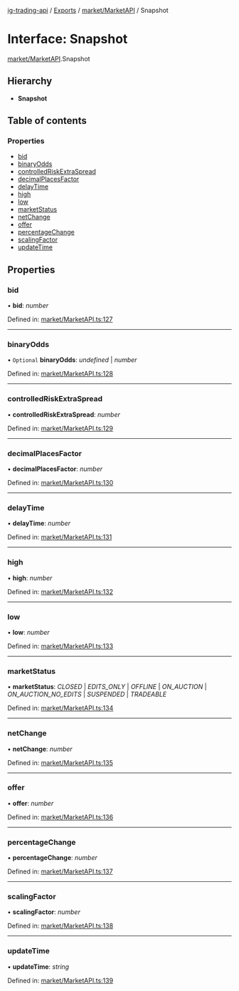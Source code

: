 [ig-trading-api](../../README.md) / [Exports](../../modules.md) / [market/MarketAPI](../../modules/market_marketapi.md) / Snapshot

# Interface: Snapshot

[market/MarketAPI](../../modules/market_marketapi.md).Snapshot

## Hierarchy

- **Snapshot**

## Table of contents

### Properties

- [bid](marketapi.snapshot.md#bid)
- [binaryOdds](marketapi.snapshot.md#binaryodds)
- [controlledRiskExtraSpread](marketapi.snapshot.md#controlledriskextraspread)
- [decimalPlacesFactor](marketapi.snapshot.md#decimalplacesfactor)
- [delayTime](marketapi.snapshot.md#delaytime)
- [high](marketapi.snapshot.md#high)
- [low](marketapi.snapshot.md#low)
- [marketStatus](marketapi.snapshot.md#marketstatus)
- [netChange](marketapi.snapshot.md#netchange)
- [offer](marketapi.snapshot.md#offer)
- [percentageChange](marketapi.snapshot.md#percentagechange)
- [scalingFactor](marketapi.snapshot.md#scalingfactor)
- [updateTime](marketapi.snapshot.md#updatetime)

## Properties

### bid

• **bid**: _number_

Defined in: [market/MarketAPI.ts:127](https://github.com/bennycode/ig-trading-api/blob/d998514/src/market/MarketAPI.ts#L127)

---

### binaryOdds

• `Optional` **binaryOdds**: _undefined_ \| _number_

Defined in: [market/MarketAPI.ts:128](https://github.com/bennycode/ig-trading-api/blob/d998514/src/market/MarketAPI.ts#L128)

---

### controlledRiskExtraSpread

• **controlledRiskExtraSpread**: _number_

Defined in: [market/MarketAPI.ts:129](https://github.com/bennycode/ig-trading-api/blob/d998514/src/market/MarketAPI.ts#L129)

---

### decimalPlacesFactor

• **decimalPlacesFactor**: _number_

Defined in: [market/MarketAPI.ts:130](https://github.com/bennycode/ig-trading-api/blob/d998514/src/market/MarketAPI.ts#L130)

---

### delayTime

• **delayTime**: _number_

Defined in: [market/MarketAPI.ts:131](https://github.com/bennycode/ig-trading-api/blob/d998514/src/market/MarketAPI.ts#L131)

---

### high

• **high**: _number_

Defined in: [market/MarketAPI.ts:132](https://github.com/bennycode/ig-trading-api/blob/d998514/src/market/MarketAPI.ts#L132)

---

### low

• **low**: _number_

Defined in: [market/MarketAPI.ts:133](https://github.com/bennycode/ig-trading-api/blob/d998514/src/market/MarketAPI.ts#L133)

---

### marketStatus

• **marketStatus**: _CLOSED_ \| _EDITS_ONLY_ \| _OFFLINE_ \| _ON_AUCTION_ \| _ON_AUCTION_NO_EDITS_ \| _SUSPENDED_ \| _TRADEABLE_

Defined in: [market/MarketAPI.ts:134](https://github.com/bennycode/ig-trading-api/blob/d998514/src/market/MarketAPI.ts#L134)

---

### netChange

• **netChange**: _number_

Defined in: [market/MarketAPI.ts:135](https://github.com/bennycode/ig-trading-api/blob/d998514/src/market/MarketAPI.ts#L135)

---

### offer

• **offer**: _number_

Defined in: [market/MarketAPI.ts:136](https://github.com/bennycode/ig-trading-api/blob/d998514/src/market/MarketAPI.ts#L136)

---

### percentageChange

• **percentageChange**: _number_

Defined in: [market/MarketAPI.ts:137](https://github.com/bennycode/ig-trading-api/blob/d998514/src/market/MarketAPI.ts#L137)

---

### scalingFactor

• **scalingFactor**: _number_

Defined in: [market/MarketAPI.ts:138](https://github.com/bennycode/ig-trading-api/blob/d998514/src/market/MarketAPI.ts#L138)

---

### updateTime

• **updateTime**: _string_

Defined in: [market/MarketAPI.ts:139](https://github.com/bennycode/ig-trading-api/blob/d998514/src/market/MarketAPI.ts#L139)
